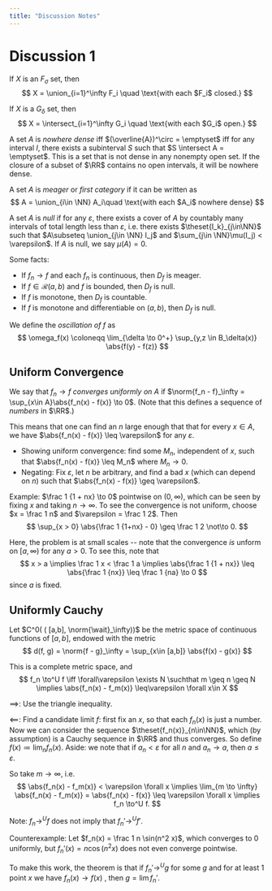 ```yaml
---
title: "Discussion Notes"
---
```


# Discussion 1

If $X$ is an $F_\sigma$ set, then
$$
X = \union_{i=1}^\infty F_i \quad \text{with each $F_i$ closed.}
$$

If $X$ is a $G_\delta$ set, then
$$
X = \intersect_{i=1}^\infty G_i \quad \text{with each $G_i$ open.}
$$

A set $A$ is *nowhere dense* iff $(\overline{A})^\circ = \emptyset$ iff for any interval $I$, there exists a subinterval $S$ such that $S \intersect A = \emptyset$. This is a set that is not dense in any nonempty open set. If the closure of a subset of $\RR$ contains no open intervals, it will be nowhere dense.

A set $A$ is *meager* or *first category* if it can be written as
$$
A = \union_{i\in \NN} A_i\quad \text{with each $A_i$ nowhere dense}
$$

A set $A$ is *null* if for any $\varepsilon$, there exists a cover of $A$ by countably many intervals of total length less than $\varepsilon$, i.e. there exists $\theset{I_k}_{j\in\NN}$ such that $A\subseteq \union_{j\in \NN} I_j$ and $\sum_{j\in \NN}\mu(I_j) < \varepsilon$. If $A$ is null, we say $\mu(A) = 0$.

Some facts:

- If $f_n \to f$ and each $f_n$ is continuous, then $D_f$ is meager.
- If $f \in \mathcal{R}(a, b)$ and $f$ is bounded, then $D_f$ is null.
- If $f$ is monotone, then $D_f$ is countable.
- If $f$ is monotone and differentiable on $(a,b)$, then $D_f$ is null.

We define the *oscillation of $f$* as
$$
\omega_f(x) \coloneqq \lim_{\delta \to 0^+} \sup_{y,z \in B_\delta(x)} \abs{f(y) - f(z)}
$$

## Uniform Convergence

We say that $f_n \to f$ *converges uniformly on $A$* if $\norm{f_n - f}_\infty = \sup_{x\in A}\abs{f_n(x) - f(x)} \to 0$. (Note that this defines a sequence of *numbers* in $\RR$.)

This means that one can find an $n$ large enough that that for every $x\in A$, we have $\abs{f_n(x) - f(x)} \leq \varepsilon$ for any $\varepsilon$.

- Showing uniform convergence: find some $M_n$, independent of $x$, such that $\abs{f_n(x) - f(x)} \leq M_n$ where $M_n \to 0$.
- Negating: Fix $\varepsilon$, let $n$ be arbitrary, and find a bad $x$ (which can depend on $n$) such that $\abs{f_n(x) - f(x)} \geq \varepsilon$.

Example: $\frac 1 {1 + nx} \to 0$ pointwise on $(0, \infty)$, which can be seen by fixing $x$ and taking $n \to \infty$. To see the convergence is not uniform, choose $x = \frac 1 n$ and $\varepsilon = \frac 1 2$. Then
$$
\sup_{x > 0} \abs{\frac 1 {1+nx} - 0} \geq \frac 1 2 \not\to 0.
$$

Here, the problem is at small scales -- note that the convergence *is* unform on $[a, \infty)$ for any $a > 0$. To see this, note that
$$
x > a \implies \frac 1 x < \frac 1 a \implies \abs{\frac 1 {1 + nx}} \leq \abs{\frac 1 {nx}} \leq \frac 1 {na} \to 0
$$
since $a$ is fixed.

## Uniformly Cauchy

Let $C^0( ( [a,b], \norm{\wait}_\infty))$ be the metric space of continuous functions of $[a,b]$, endowed with the metric
$$
d(f, g) = \norm{f - g}_\infty = \sup_{x\in [a,b]} \abs{f(x) - g(x)}
$$

This is a complete metric space, and
$$
f_n \to^U f \iff \forall\varepsilon \exists N \suchthat m \geq n \geq N \implies \abs{f_n(x) - f_m(x)} \leq\varepsilon \forall x\in X
$$

$\implies$: Use the triangle inequality.

$\impliedby$: Find a candidate limit $f$: first fix an $x$, so that each $f_n(x)$ is just a number. Now we can consider the sequence $\theset{f_n(x)}_{n\in\NN}$, which (by assumption) is a Cauchy sequence in $\RR$ and thus converges. So define $f(x) \coloneqq \lim_n f_n(x)$. Aside: we note that if $a_n < \varepsilon$ for all $n$ and $a_n \to a$, then $a\leq \varepsilon$.

So take $m\to \infty$, i.e.
$$
\abs{f_n(x) - f_m(x)} < \varepsilon \forall x \implies
\lim_{m \to \infty}
\abs{f_n(x) - f_m(x)} =
\abs{f_n(x) - f(x)} \leq \varepsilon \forall x \implies
f_n \to^U f.
$$

Note: $f_n \to^U f$ does not imply that $f_n' \to^U f'$.

Counterexample:
Let $f_n(x) = \frac 1 n \sin(n^2 x)$, which converges to $0$ uniformly, but $f_n'(x) = n\cos(n^2 x)$ does not even converge pointwise.

To make this work, the theorem is that if $f_n' \to^U g$ for some $g$ and for at least 1 point $x$ we have $f_n(x) \to f(x)$ , then $g = \lim f_n'$.

